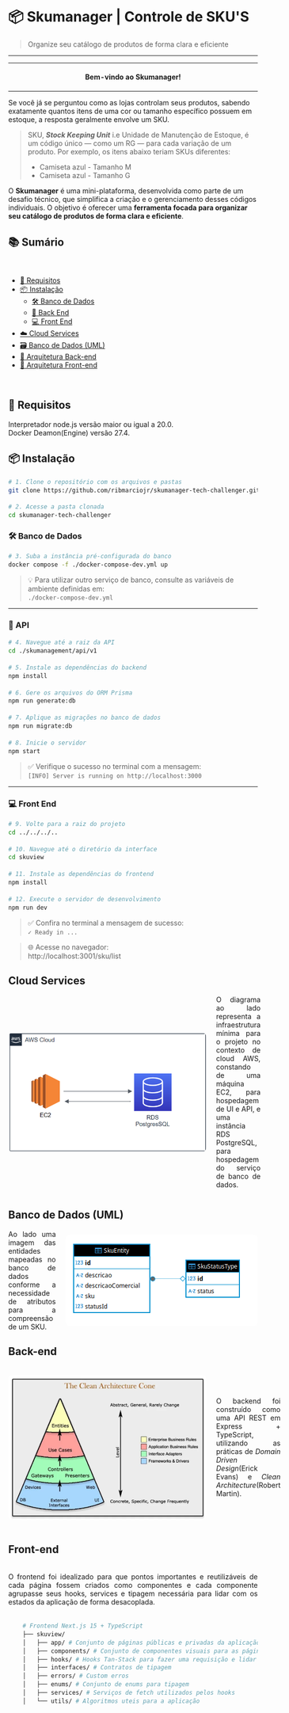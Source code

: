# 📦 Skumanager | Controle de SKU'S

> Organize seu catálogo de produtos de forma clara e eficiente

---

<div align="center">
    <table>
        <tbody>
            <td align="center">
                <img width="2000" height="0"><br>
                <strong>Bem-vindo ao Skumanager!</strong><br>
                <img width="2000" height="0">
            </td>
        </tbody>
    </table>
</div>

Se você já se perguntou como as lojas controlam seus produtos, sabendo exatamente quantos itens de uma cor ou tamanho específico possuem em estoque, a resposta geralmente envolve um SKU.

> SKU, **_Stock Keeping Unit_** i.e Unidade de Manutenção de Estoque, é um código único — como um RG — para cada variação de um produto. Por exemplo, os itens abaixo teriam SKUs diferentes:
>
> - Camiseta azul - Tamanho M
> - Camiseta azul - Tamanho G

O **Skumanager** é uma mini-plataforma, desenvolvida como parte de um desafio técnico, que simplifica a criação e o gerenciamento desses códigos individuais. O objetivo é oferecer uma **ferramenta focada para organizar seu catálogo de produtos de forma clara e eficiente**.

## 📚 Sumário

<br />

- [🚀 Requisitos](#requisitos)
- [📦 Instalação](#instalacao)
  - [🛠 Banco de Dados](#banco-de-dados)
  - [🔧 Back End](#api)
  - [💻 Front End](#front-end)
- [☁️ Cloud Services](#cloud-services)
- [🗃️ Banco de Dados (UML)](#banco-de-dados-uml)
- [🧱 Arquitetura Back-end](#back-end)
- [🧩 Arquitetura Front-end](#front-end-1)

<br />

<h2 id="requisitos">🚀 Requisitos</h2>

Interpretador node.js versão maior ou igual a 20.0.
<br />
Docker Deamon(Engine) versão 27.4.

<h2 id="instalacao">📦 Instalação</h2>

```bash
# 1. Clone o repositório com os arquivos e pastas
git clone https://github.com/ribmarciojr/skumanager-tech-challenger.git

# 2. Acesse a pasta clonada
cd skumanager-tech-challenger
```

### 🛠 Banco de Dados

```bash
# 3. Suba a instância pré-configurada do banco
docker compose -f ./docker-compose-dev.yml up
```

> 💡 Para utilizar outro serviço de banco, consulte as variáveis de ambiente definidas em:\
> `./docker-compose-dev.yml`

---

### 🔧 API

```bash
# 4. Navegue até a raiz da API
cd ./skumanagement/api/v1

# 5. Instale as dependências do backend
npm install

# 6. Gere os arquivos do ORM Prisma
npm run generate:db

# 7. Aplique as migrações no banco de dados
npm run migrate:db

# 8. Inicie o servidor
npm start
```

> ✅ Verifique o sucesso no terminal com a mensagem:\
> `[INFO] Server is running on http://localhost:3000`

---

### 💻 Front End

```bash
# 9. Volte para a raiz do projeto
cd ../../../..

# 10. Navegue até o diretório da interface
cd skuview

# 11. Instale as dependências do frontend
npm install

# 12. Execute o servidor de desenvolvimento
npm run dev
```

> ✅ Confira no terminal a mensagem de sucesso:\
> `✓ Ready in ...`

> 🌐 Acesse no navegador:\
> http\://localhost:3001/sku/list

## Cloud Services

<div style="display: flex; align-items: center; gap: 20px; margin-bottom: 40px;">
  <img alt="diagrama de infraestrutura aws" src="./image-2.png" style="width: 400px; border-radius: 8px;" />
  <p style="text-align: justify; margin: 0;">
    O diagrama ao lado representa a infraestrutura mínima para o projeto no contexto de cloud AWS, constando de uma
    máquina EC2, para hospedagem de UI e API, e uma instância RDS PostgreSQL, para hospedagem do serviço de banco de dados.
  </p>
</div>

## Banco de Dados (UML)

<div style="display: flex; align-items: center; gap: 20px;">
    <p style="text-align: justify; margin: 0;">
        Ao lado uma imagem das entidades mapeadas no banco de dados conforme a necessidade de 
        atributos para a compreensão de um SKU.
    </p>
    <img alt="imagem em diagrama uml das tabelas do banco" src="./image.png" style="width: 400px; border-radius: 8px;" />
</div>

## Back-end

<br />

<div style="display: flex; align-items: center; gap: 20px;">
    <img src="./image-1.png" alt="imagem de cone em diagrama clean arch representando as camadas do back-end" style="width: 400px; border-radius: 8px;" />
    <p style="text-align: justify; margin: 0;">
        O backend foi construído como uma API REST em Express + TypeScript, utilizando as práticas de <i>Domain Driven Design</i>(Erick Evans) e
        <i>Clean Architecture</i>(Robert Martin).
    </p>
</div>

<br />

## Front-end

<br />

<p style="text-align: justify; margin: 0;">
O frontend foi idealizado para que pontos importantes e reutilizáveis de cada página fossem criados como componentes e cada componente agrupasse seus hooks, services e tipagem necessária para lidar com os estados da aplicação de forma desacoplada.
</p>

<br />

```bash
    # Frontend Next.js 15 + TypeScript
    ├── skuview/
    │   ├── app/ # Conjunto de páginas públicas e privadas da aplicação
    │   ├── components/ # Conjunto de componentes visuais para as páginas
    │   ├── hooks/ # Hooks Tan-Stack para fazer uma requisição e lidar com estados
    │   ├── interfaces/ # Contratos de tipagem
    │   ├── errors/ # Custom erros
    │   ├── enums/ # Conjunto de enums para tipagem
    │   ├── services/ # Serviços de fetch utilizados pelos hooks
    │   └── utils/ # Algoritmos uteis para a aplicação
```
